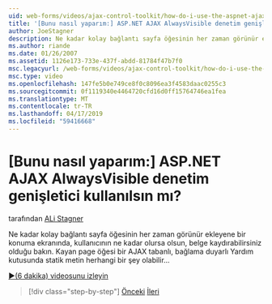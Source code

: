```yaml
---
uid: web-forms/videos/ajax-control-toolkit/how-do-i-use-the-aspnet-ajax-alwaysvisible-control-extender
title: '[Bunu nasıl yaparım:] ASP.NET AJAX AlwaysVisible denetim genişletici kullanılsın mı? | Microsoft Docs'
author: JoeStagner
description: Ne kadar kolay bağlantı sayfa öğesinin her zaman görünür ekleyene bir konuma ekranında, kullanıcının ne kadar olursa olsun, belge kaydırabilirsiniz olduğu bakın. ...
ms.author: riande
ms.date: 01/26/2007
ms.assetid: 1126e173-733e-437f-abdd-81784f47b7f0
msc.legacyurl: /web-forms/videos/ajax-control-toolkit/how-do-i-use-the-aspnet-ajax-alwaysvisible-control-extender
msc.type: video
ms.openlocfilehash: 147fe5b0e749ce8f0c8096ea3f4583daac0255c3
ms.sourcegitcommit: 0f1119340e4464720cfd16d0ff15764746ea1fea
ms.translationtype: MT
ms.contentlocale: tr-TR
ms.lasthandoff: 04/17/2019
ms.locfileid: "59416668"
---
```

# <a name="how-do-i-use-the-aspnet-ajax-alwaysvisible-control-extender"></a>[Bunu nasıl yaparım:] ASP.NET AJAX AlwaysVisible denetim genişletici kullanılsın mı?

tarafından [ALi Stagner](https://github.com/JoeStagner)

Ne kadar kolay bağlantı sayfa öğesinin her zaman görünür ekleyene bir konuma ekranında, kullanıcının ne kadar olursa olsun, belge kaydırabilirsiniz olduğu bakın. Kayan page öğesi bir AJAX tabanlı, bağlama duyarlı Yardım kutusunda statik metin herhangi bir şey olabilir...

[&#9654;(6 dakika) videosunu izleyin](https://channel9.msdn.com/Blogs/ASP-NET-Site-Videos/how-do-i-use-the-aspnet-ajax-alwaysvisible-control-extender)

> [!div class="step-by-step"]
> [Önceki](how-do-i-use-the-aspnet-ajax-modalpopup-extender-control.md)
> [İleri](how-do-i-use-the-aspnet-ajax-accordion-control.md)
